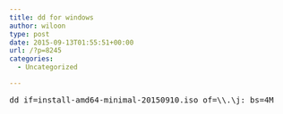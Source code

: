 ```yaml
---
title: dd for windows
author: wiloon
type: post
date: 2015-09-13T01:55:51+00:00
url: /?p=8245
categories:
  - Uncategorized

---
```

<pre>dd if=install-amd64-minimal-20150910.iso of=\\.\j: bs=4M</pre>